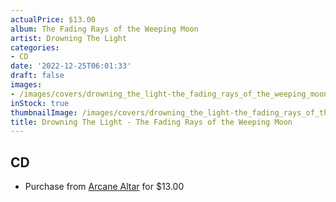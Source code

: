 ```yaml
---
actualPrice: $13.00
album: The Fading Rays of the Weeping Moon
artist: Drowning The Light
categories:
- CD
date: '2022-12-25T06:01:33'
draft: false
images:
- /images/covers/drowning_the_light-the_fading_rays_of_the_weeping_moon.jpg
inStock: true
thumbnailImage: /images/covers/drowning_the_light-the_fading_rays_of_the_weeping_moon-thumb.jpg
title: Drowning The Light - The Fading Rays of the Weeping Moon
---
```


## CD
* Purchase from [Arcane Altar](https://arcanealtar.bigcartel.com/product/drowning-the-light-the-fading-rays-of-the-weeping-moon-cd) for $13.00
